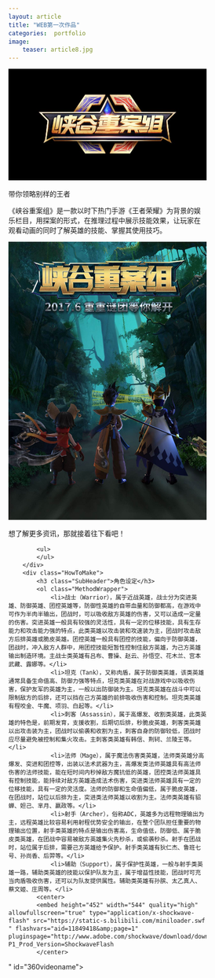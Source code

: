 ```yaml
---
layout: article 
title: "WEB第一次作品"
categories:  portfolio
image:
    teaser: article8.jpg
---
```

<body>
		<div class="Header"="text-align:center;">
			<a href="/" class="LogoWrapper"><img src="images/picture1.jpg" alt="Scone O'Clock logo" /></a>
			<p class="Strap">带你领略别样的王者</p>
		</div>
		<div class="IntroWrapper">
			<p class="IntroText">《峡谷重案组》是一款以时下热门手游《王者荣耀》为背景的娱乐栏目，用探案的形式，在推理过程中展示技能效果，让玩家在观看动画的同时了解英雄的技能、掌握其使用技巧。</p>
			<div class="MoneyShot">
				<img class="MoneyShotImg" src="images/picture2.jpg" alt="Incredible scones" />
			</div>
		</div>
		<p>想了解更多资讯，那就接着往下看吧！</p>
		<div class="角色设定">
			
			<ul>
			</ul>
		</div>
		<div class="HowToMake">
			<h3 class="SubHeader">角色设定</h3>
			<ol class="MethodWrapper">
				<li>战士（Warrior），属于近战英雄，战士分为突进英雄、防御英雄、团控英雄等，防御性英雄的自带血量和防御都高，在游戏中可作为半肉半输出，团战时，可以吸收敌方英雄的伤害，又可以造成一定量的伤害。突进英雄一般具有较强的灵活性，具有一定的位移技能，具有生存能力和攻击能力强的特点，此类英雄以攻击装和攻速装为主，团战时攻击敌方后排英雄或脆皮英雄。团控英雄一般具有团控的技能，偏向于防御英雄，团战时，冲入敌方人群中，用团控技能短暂性控制住敌方英雄，为己方英雄输出制造环境。主战士类英雄有吕布、曹操、赵云、孙悟空、花木兰、宫本武藏、露娜等。</li>
				<li>坦克（Tank），又称肉盾，属于防御类英雄，该类英雄通常具备生命值高、防御力强等特点，坦克类英雄在对战游戏中以吸收伤害，保护友军的英雄为主，一般以出防御装为主。坦克类英雄在战斗中可以限制敌方的后排，还可以挡在己方英雄的前排吸收伤害和控制。坦克类英雄有程咬金、牛魔、项羽、白起等。</li>
				<li>刺客（Assassin），属于高爆发、收割类英雄，此类英雄的特色是，前期发育，支援收割，后期切后排，秒脆皮英雄，刺客类英雄以出攻击装为主，团战时以偷袭和收割为主，刺客自身的防御较低，团战时应尽量避免被控制和集火攻击。主刺客类英雄有韩信、荆轲、兰陵王等。</li>
				<li>法师（Mage），属于魔法伤害类英雄，法师类英雄分高爆发、突进和团控等，出装以法术武器为主，高爆发类法师英雄具有高法师伤害的法师技能，能在短时间内秒掉敌方魔抗低的英雄，团控类法师英雄具有控制技能，能持续对敌方英雄造成法术伤害，突进类法师英雄具有一定的位移技能，具有一定的灵活度。法师的防御和生命值偏低，属于脆皮英雄，在团战时，站位以后排为主，突进类法师英雄以收割为主。法师类英雄有貂蝉、妲己、芈月、嬴政等。</li>
				<li>射手（Archer），俗称ADC，英雄多为远程物理输出为主，远程英雄比较容易利用射程优势安全的输出，在整个团队担任重要的物理输出位置，射手类英雄的特点是输出伤害高，生命值低，防御低、属于脆皮类英雄，在团战中容易被敌方英雄集火先秒杀，或偷袭秒杀。射手在团战时，站位属于后排，需要己方英雄给予保护。射手类英雄有狄仁杰、鲁班七号、孙尚香、后羿等。</li>
				<li>辅助（Support），属于保护性英雄，一般与射手类英雄一路，辅助类英雄的技能以保护队友为主，属于增益性技能，团战时可充当肉盾吸收伤害，还可以为队友提供属性。辅助类英雄有孙膑、太乙真人、蔡文姬、庄周等。</li>
            <center>
			<embed height="452" width="544" quality="high" allowfullscreen="true" type="application/x-shockwave-flash" src="https://static-s.bilibili.com/miniloader.swf " flashvars="aid=11849418&amp;page=1" pluginspage="http://www.adobe.com/shockwave/download/download.cgi?P1_Prod_Version=ShockwaveFlash 
            </center>
" id="360videoname">
			</ol>
		</div>
	<style type="text/css">
	* {
	box-sizing: border-box;
}

body {
	padding: 1rem .5rem;
	font-size: 1.3rem;
	line-height: 1.2;
	max-width: 60rem;
	margin: 0 auto;
	color: #333;
}

img {
	max-width: 100%;
}

.Header {
	text-align: center;
	border-bottom: 8px double #f9f9f9;
	margin-bottom: 2rem;
	padding-bottom: 1rem;
}

.Strap {
	font-size: 1rem;
}


.MoneyShot {
	position: relative;
}

.MoneyShotImg {
	border: 6px solid #e8cfa9;
	border-radius: 4px;
}

.LogoWrapper {
	display: block;
}

.ImageCaption {
	font-size: .75rem;
	position: absolute;
	bottom: .5rem;
	right: 1rem;
}

.IntroText {
	font-size: 1.8rem;
	font-style: italic;
}

.MethodWrapper li {
	padding: .4rem 0;
}

.MethodWrapper li:after {
	content: "✼";
	display: block;
	text-align: center;
	margin: 1rem 0 .5rem 0;
	color: #eee;
}

@media screen and (min-width: 50rem) {
	body {
		border-left: 4px solid #f9f9f9;
		border-right: 4px solid #f9f9f9;
		padding: 1rem 2rem;
	}

	.IntroWrapper {
		display: table;
		table-layout: fixed;
		width: 100%;
	}

	.MoneyShot,
	.IntroText {
		display: table-cell;
		width: 50%;
		vertical-align: middle;
		text-align: center;
	}

	.IntroText {
		padding: .5rem;
		font-size: 2.5rem;
		text-align: left;
		position: relative;
	}

	.Ingredients {
		font-size: .9rem;
		float: right;
		padding: 1rem;
		margin: 0 0 .5rem 1rem;
		border-radius: 3px;
		background-color: #ffffdf;
		border: 2px solid #e8cfa9;
	}

	.Ingredients h3 {
		margin: 0;
	}
}
</style>
</body>